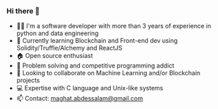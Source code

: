 ### Hi there 👋

- 👨‍💻 I'm a software developer with more than 3 years of experience in python and data engineering
- 🌱 Currently learning Blockchain and Front-end dev using Solidity/Truffle/Alchemy and ReactJS
- 🏠 Open source enthusiast
- 💬 Problem solving and competitive programming addict
- 👯 Looking to collaborate on Machine Learning and/or Blockchain projects
- 💻 Expertise with C language and Unix-like systems
- 📫 Contact: maghat.abdessalam@gmail.com

